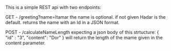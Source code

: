 This is a simple REST api with two endpoints:

GET - /greeting?name=Itamar
the name is optional. if not given Hadar is the default.
returns the name with an Id in a JSON format.

POST - /calculateNameLength
expecting a json body of this strtucture:
{
    "id" : "3",
    "content": "Dor"
}
will return the length of the mame given in the content parameter.

